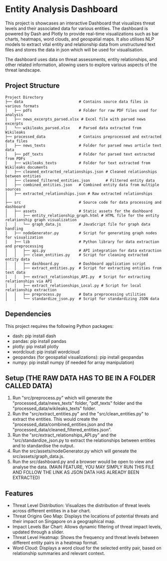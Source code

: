 
# Entity Analysis Dashboard

This project is showcases an interactive Dashboard that visualizes threat levels and their associated data for various entities. The dashboard is powered by Dash and Plotly to provide real-time visualizations such as bar charts, heatmaps, word clouds, and geospatial maps. It also utilises NLP models to extract vital entity and relationship data from unstructured text files and stores the data in json which will be used for visualisation. 

The dashboard uses data on threat assessments, entity relationships, and other related information, allowing users to explore various aspects of the threat landscape.

## Project Structure 

```text
Project Directory
├── data                         # Contains source data files in various formats
│   ├── pdfs                     # Folder for raw PDF files used for analysis
│   ├── news_excerpts_parsed.xlsx # Excel file with parsed news excerpts
│   └── wikileaks_parsed.xlsx    # Parsed data extracted from Wikileaks
├── processed_data               # Contains preprocessed and extracted data files
│   ├── news_texts               # Folder for parsed news article text data
│   ├── pdf_texts                # Folder for parsed text extracted from PDFs
│   ├── wikileaks_texts          # Folder for text extracted from Wikileaks documents
│   ├── cleaned_extracted_relationships.json # Cleaned relationships between entities
│   ├── cleaned_filtered_entities.json       # Filtered entity data
│   ├── combined_entities.json   # Combined entity data from multiple sources
│   ├── extracted_relationships.json # Raw extracted relationships
│   
├── src                          # Source code for data processing and dashboard
│   ├── assets                   # Static assets for the dashboard
│   │   ├── entity_relationship_graph.html # HTML file for the entity relationship graph visualization
│   │   └── graph_data.js        # JavaScript file for graph data handling
│   ├── nodeGenerator.py         # Script for generating graph nodes for visualization
│   ├── lib                      # Python library for data extraction and preprocessing
│   │   ├── api.py               # API integration for data extraction
│   │   ├── clean_entities.py    # Script for cleaning extracted entity data
│   │   ├── dashboard.py         # Dashboard application script
│   │   ├── extract_entities.py  # Script for extracting entities from text data
│   │   ├── extract_relationships_API.py  # Script for extracting relationships via API
│   │   ├── extract_relationships_Local.py # Script for local relationship extraction
│   │   ├── preprocess.py        # Data preprocessing utilities
│   │   └── standardize_json.py  # Script for standardizing JSON data
```

## Dependencies

This project requires the following Python packages:

- dash: pip install dash
- pandas: pip install pandas
- plotly: pip install plotly
- wordcloud: pip install wordcloud
- geopandas (for geospatial visualizations): pip install geopandas
- numpy: pip install numpy (if needed for array manipulation)

## Setup (THE RAW DATA HAS TO BE IN A FOLDER CALLED DATA)

1. Run "src/preprocess.py" which will generate the "processed_data/news_texts" folder, "pdf_texts" folder and the "processed_data/wikileaks_texts" folder.
2. Run the "src/extract_entities.py" and the "src/clean_entities.py" to extract the entities. This would create the "processed_data/combined_entities.json and the "processed_data/cleaned_filtered_entities.json".
3. Run the "src/extract_relationships_API.py" and the "src/standardize_json.py to extract the relationships between entities and to standardise the output.
4. Run the src/assets/nodeGenerator.py which will geneate the src/assets/graph_data.js.
5. Run the src/dashboard.py and a browser would be open to view and analyse the data. (MAIN FEATURE, YOU MAY SIMPLY RUN THIS FILE AND FOLLOW THE LINK AS JSON DATA HAS ALREADY BEEN EXTRACTED)
## Features

- Threat Level Distribution: Visualizes the distribution of threat levels across different entities in a bar chart.
- Threat Origins Geo Map: Displays the locations of potential threats and their impact on Singapore on a geographical map.
- Impact Levels Bar Chart: Allows dynamic filtering of threat impact levels, updated through a slider.
- Threat Level Heatmap: Shows the frequency and threat levels between different entity pairs in a heatmap format.
- Word Cloud: Displays a word cloud for the selected entity pair, based on relationship summaries and relevant context.
